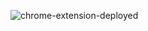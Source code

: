 ![chrome-extension-deployed](https://user-images.githubusercontent.com/80658809/147440201-e6625e02-1e4c-4d86-8031-5ff60874ca10.jpg)

